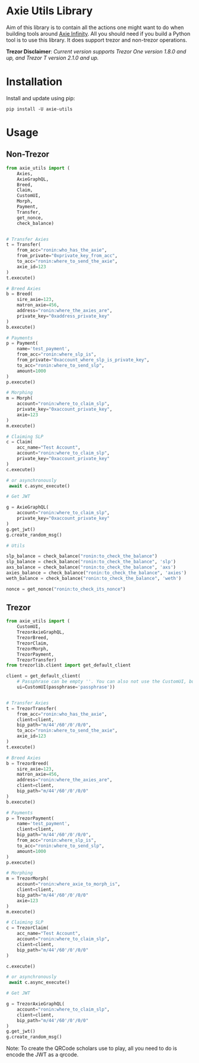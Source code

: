 # Axie Utils Library

Aim of this library is to contain all the actions one might want to do when building tools around [Axie Infinity](https://axieinfinity.com/). All you should need if you build a Python tool is to use this library.
It does support trezor and non-trezor operations.

**Trezor Disclaimer**: _Current version supports Trezor One version 1.8.0 and up, and Trezor T version 2.1.0 and up._


# Installation

Install and update using pip:

```
pip install -U axie-utils
```

# Usage

## Non-Trezor

```python
from axie_utils import (
    Axies,
    AxieGraphQL,
    Breed,
    Claim,
    CustomUI,
    Morph,
    Payment,
    Transfer,
    get_nonce,
    check_balance)


# Transfer Axies
t = Transfer(
    from_acc="ronin:who_has_the_axie",
    from_private="0xprivate_key_from_acc",
    to_acc="ronin:where_to_send_the_axie",
    axie_id=123
)
t.execute()

# Breed Axies
b = Breed(
    sire_axie=123,
    matron_axie=456,
    address="ronin:where_the_axies_are",
    private_key="0xaddress_private_key"
)
b.execute()

# Payments
p = Payment(
    name='test_payment',
    from_acc="ronin:where_slp_is",
    from_private="0xaccount_where_slp_is_private_key",
    to_acc="ronin:where_to_send_slp",
    amount=1000
)
p.execute()

# Morphing
m = Morph(
    account="ronin:where_to_claim_slp",
    private_key="0xaccount_private_key",
    axie=123
)
m.execute()

# Claiming SLP
c = Claim(
    acc_name="Test Account",
    account="ronin:where_to_claim_slp",
    private_key="0xaccount_private_key"
)
c.execute()

# or asynchronously
 await c.async_execute()

# Get JWT

g = AxieGraphQL(
    account="ronin:where_to_claim_slp",
    private_key="0xaccount_private_key"
)
g.get_jwt()
g.create_random_msg()

# Utils

slp_balance = check_balance("ronin:to_check_the_balance")
slp_balance = check_balance("ronin:to_check_the_balance", 'slp')
axs_balance = check_balance("ronin:to_check_the_balance", 'axs')
axies_balance = check_balance("ronin:to_check_the_balance", 'axies')
weth_balance = check_balance("ronin:to_check_the_balance", 'weth')

nonce = get_nonce("ronin:to_check_its_nonce")
```

## Trezor

```python
from axie_utils import (
    CustomUI,
    TrezorAxieGraphQL,
    TrezorBreed,
    TrezorClaim,
    TrezorMorph,
    TrezorPayment,
    TrezorTransfer)
from trezorlib.client import get_default_client

client = get_default_client(
    # Passphrase can be empty ''. You can also not use the CustomUI, but it will ask the user for the passphrase later on
    ui=CustomUI(passphrase='passphrase'))


# Transfer Axies
t = TrezorTransfer(
    from_acc="ronin:who_has_the_axie",
    client=client,
    bip_path="m/44'/60'/0'/0/0",
    to_acc="ronin:where_to_send_the_axie",
    axie_id=123
)
t.execute()

# Breed Axies
b = TrezorBreed(
    sire_axie=123,
    matron_axie=456,
    address="ronin:where_the_axies_are",
    client=client,
    bip_path="m/44'/60'/0'/0/0"
)
b.execute()

# Payments
p = TrezorPayment(
    name='test_payment',
    client=client,
    bip_path="m/44'/60'/0'/0/0",
    from_acc="ronin:where_slp_is",
    to_acc="ronin:where_to_send_slp",
    amount=1000
)
p.execute()

# Morphing
m = TrezorMorph(
    account="ronin:where_axie_to_morph_is",
    client=client,
    bip_path="m/44'/60'/0'/0/0"
    axie=123
)
m.execute()

# Claiming SLP
c = TrezorClaim(
    acc_name="Test Account",
    account="ronin:where_to_claim_slp",
    client=client,
    bip_path="m/44'/60'/0'/0/0"
)

c.execute()

# or asynchronously
 await c.async_execute()

# Get JWT

g = TrezorAxieGraphQL(
    account="ronin:where_to_claim_slp",
    client=client,
    bip_path="m/44'/60'/0'/0/0"
)
g.get_jwt()
g.create_random_msg()
```

Note: To create the QRCode scholars use to play, all you need to do is encode the JWT as a qrcode.

